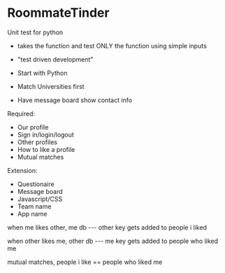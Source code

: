 # RoommateTinder

Unit test for python
- takes the function and test ONLY the function using simple inputs
- "test driven development"


- Start with Python
- Match Universities first
- Have message board show contact info

Required:
- Our profile
- Sign in/login/logout
- Other profiles
- How to like a profile
- Mutual matches

Extension:
- Questionaire
- Message board
- Javascript/CSS
- Team name
- App name

when me likes other,
me db --- other key gets added to people i liked

when other likes me,
other db --- me key gets added to people who liked me

mutual matches,
people i like == people who liked me
